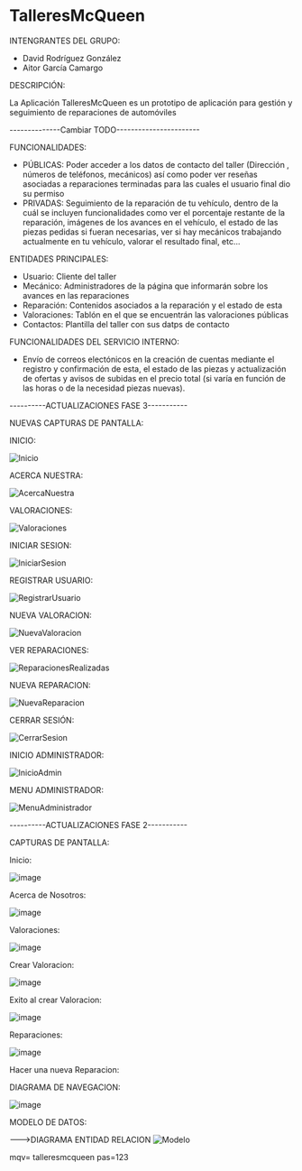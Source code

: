 # TalleresMcQueen

INTENGRANTES DEL GRUPO:
 - David Rodríguez González
 - Aitor García Camargo
 
DESCRIPCIÓN:

La Aplicación TalleresMcQueen es un prototipo de aplicación para gestión y seguimiento de reparaciones de automóviles

--------------Cambiar TODO-----------------------


FUNCIONALIDADES:
 - PÚBLICAS: Poder acceder a los datos de contacto del taller (Dirección , números de teléfonos, mecánicos) así como poder ver reseñas asociadas a reparaciones terminadas para las cuales el usuario final dio su permiso
 - PRIVADAS: Seguimiento de la reparación de tu vehículo, dentro de la cuál se incluyen funcionalidades como ver el porcentaje restante de la reparación, imágenes de los avances en el vehículo, el estado de las piezas pedidas si fueran necesarias, ver si hay mecánicos trabajando actualmente en tu vehículo, valorar el resultado final, etc...

ENTIDADES PRINCIPALES:
  - Usuario: Cliente del taller
  - Mecánico: Administradores de la página que informarán sobre los avances en las reparaciones
  - Reparación: Contenidos asociados a la reparación y el estado de esta
  - Valoraciones: Tablón en el que se encuentrán las valoraciones públicas
  - Contactos: Plantilla del taller con sus datps de contacto
 
FUNCIONALIDADES DEL SERVICIO INTERNO:
 - Envío de correos electónicos en la creación de cuentas mediante el registro y confirmación de esta, el estado de las piezas y actualización de ofertas y avisos de subidas en el precio total (si varía en función de las horas o de la necesidad piezas nuevas).

----------ACTUALIZACIONES FASE 3-----------

NUEVAS CAPTURAS DE PANTALLA:

INICIO:

![Inicio](https://user-images.githubusercontent.com/123817881/228057698-b2f439bb-ddce-46e0-a3b8-66bbbfc51910.png)

ACERCA NUESTRA:

![AcercaNuestra](https://user-images.githubusercontent.com/123817881/228058086-b1c89da5-744e-4a06-983f-b8117587ee9b.png)

VALORACIONES:

![Valoraciones](https://user-images.githubusercontent.com/123817881/228058132-a24d9c0e-318e-4440-b557-315dcb7363e3.png)

INICIAR SESION:

![IniciarSesion](https://user-images.githubusercontent.com/123817881/228058174-b345f8ac-2c20-43ef-874e-072a0ee315f2.png)

REGISTRAR USUARIO:

![RegistrarUsuario](https://user-images.githubusercontent.com/123817881/228058330-6cde7e61-18ea-4f58-87d6-afe44d3bc85c.png)

NUEVA VALORACION:

![NuevaValoracion](https://user-images.githubusercontent.com/123817881/228058302-871b86e2-2f40-43dc-ba1d-1bcb898e0042.png)

VER REPARACIONES:

![ReparacionesRealizadas](https://user-images.githubusercontent.com/123817881/228058312-7756bd25-d6d9-4e5f-af81-f43eae2cff66.png)

NUEVA REPARACION:

![NuevaReparacion](https://user-images.githubusercontent.com/123817881/228058290-eafb0a6d-58ee-485f-8bf9-8391f80a0f10.png)

CERRAR SESIÓN:

![CerrarSesion](https://user-images.githubusercontent.com/123817881/228058226-e21e6210-2e17-4e31-8bb6-972bcb8f4555.png)

INICIO ADMINISTRADOR:

![InicioAdmin](https://user-images.githubusercontent.com/123817881/228058264-92b10b68-efc5-4125-acdc-94fb58d56c58.png)

MENU ADMINISTRADOR:

![MenuAdministrador](https://user-images.githubusercontent.com/123817881/228058278-048abafb-4b5d-47cc-8003-93a4719e5cac.png)




----------ACTUALIZACIONES FASE 2-----------

CAPTURAS DE PANTALLA:

Inicio:

![image](https://user-images.githubusercontent.com/119364189/221859059-6ac7daec-92f0-4aa1-a8cd-fae9b5781c42.png)


Acerca de Nosotros:

![image](https://user-images.githubusercontent.com/119364189/221859204-d12b7ae3-1d58-4d40-be0c-e6ef460872cf.png)

Valoraciones:

![image](https://user-images.githubusercontent.com/119364189/221859309-0a76a56e-21a6-4791-8d6f-fe3cacb32141.png)

  
  Crear Valoracion:
  
 ![image](https://user-images.githubusercontent.com/119364189/221859380-4a3eba18-176f-49c1-95c5-aa589a866a24.png)

  Exito al crear Valoracion:
 
  ![image](https://user-images.githubusercontent.com/119364189/221859466-2fbe5904-332c-4a39-a4f4-2c4b1c249dc4.png)

Reparaciones:

![image](https://user-images.githubusercontent.com/119364189/221859548-1286b8f9-eee1-45f6-a637-c3bf42566052.png)


  Hacer una nueva Reparacion:
  

DIAGRAMA DE NAVEGACION:

![image](https://user-images.githubusercontent.com/119364189/221834298-f54f2eb1-139c-4b41-8cd1-0cc26d0940e7.png)


MODELO DE DATOS:
 
 --->DIAGRAMA ENTIDAD RELACION
 ![Modelo](https://user-images.githubusercontent.com/123817881/221811846-f557af82-69d2-4278-9ab9-7c29493e3325.png)

mqv= talleresmcqueen pas=123
